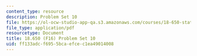 ```yaml
---
content_type: resource
description: Problem Set 10
file: https://ol-ocw-studio-app-qa.s3.amazonaws.com/courses/18-650-statistics-for-applications-fall-2016/ff133adcf6955bcaefcec1ea49014008_MIT18_650F16_PSet10.pdf
file_type: application/pdf
resourcetype: Document
title: 18.650 (F16) Problem Set 10
uid: ff133adc-f695-5bca-efce-c1ea49014008
---
```


